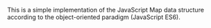 This is a simple implementation of the JavaScript Map data structure according to the object-oriented paradigm (JavaScript ES6).